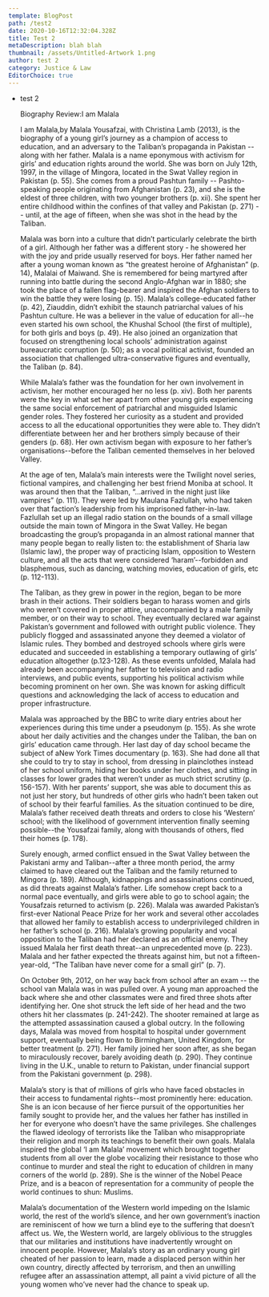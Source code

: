 ```yaml
---
template: BlogPost
path: /test2
date: 2020-10-16T12:32:04.328Z
title: Test 2
metaDescription: blah blah
thumbnail: /assets/Untitled-Artwork 1.png
author: test 2
category: Justice & Law
EditorChoice: true
---
```

* test 2 

  Biography Review:I am Malala

  I am Malala,by Malala Yousafzai, with Christina Lamb (2013), is the biography of a young girl’s journey as a champion of access to education, and an adversary to the Taliban’s propaganda in Pakistan -- along with her father. Malala is a name eponymous with activism for girls’ and education rights around the world. She was born on July 12th, 1997, in the village of Mingora, located in the Swat Valley region in Pakistan (p. 55). She comes from a proud Pashtun family -- Pashto-speaking people originating from Afghanistan (p. 23), and she is the eldest of three children, with two younger brothers (p. xii). She spent her entire childhood within the confines of that valley and Pakistan (p. 271) -- until, at the age of fifteen, when she was shot in the head by the Taliban.

  Malala was born into a culture that didn’t particularly celebrate the birth of a girl. Although her father was a different story - he showered her with the joy and pride usually reserved for boys. Her father named her after a young woman known as “the greatest heroine of Afghanistan” (p. 14), Malalai of Maiwand. She is remembered for being martyred after running into battle during the second Anglo-Afghan war in 1880; she took the place of a fallen flag-bearer and inspired the Afghan soldiers to win the battle they were losing (p. 15). Malala’s college-educated father (p. 42), Ziauddin, didn’t exhibit the staunch patriarchal values of his Pashtun culture. He was a believer in the value of education for all--he even started his own school, the Khushal School (the first of multiple), for both girls and boys (p. 49). He also joined an organization that focused on strengthening local schools’ administration against bureaucratic corruption (p. 50); as a vocal political activist, founded an association that challenged ultra-conservative figures and eventually, the Taliban (p. 84).

  While Malala’s father was the foundation for her own involvement in activism, her mother encouraged her no less (p. xiv). Both her parents were the key in what set her apart from other young girls experiencing the same social enforcement of patriarchal and misguided Islamic gender roles. They fostered her curiosity as a student and provided access to all the educational opportunities they were able to. They didn’t differentiate between her and her brothers simply because of their genders (p. 68). Her own activism began with exposure to her father’s organisations--before the Taliban cemented themselves in her beloved Valley.

  At the age of ten, Malala’s main interests were the Twilight novel series, fictional vampires, and challenging her best friend Moniba at school. It was around then that the Taliban, “...arrived in the night just like vampires” (p. 111). They were led by Maulana Fazlullah, who had taken over that faction’s leadership from his imprisoned father-in-law. Fazlullah set up an illegal radio station on the bounds of a small village outside the main town of Mingora in the Swat Valley. He began broadcasting the group’s propaganda in an almost rational manner that many people began to really listen to: the establishment of Sharia law (Islamic law), the proper way of practicing Islam, opposition to Western culture, and all the acts that were considered ‘haram’--forbidden and blasphemous, such as dancing, watching movies, education of girls, etc (p. 112-113).

  The Taliban, as they grew in power in the region, began to be more brash in their actions. Their soldiers began to harass women and girls who weren’t covered in proper attire, unaccompanied by a male family member, or on their way to school. They eventually declared war against Pakistan’s government and followed with outright public violence. They publicly flogged and assassinated anyone they deemed a violator of Islamic rules. They bombed and destroyed schools where girls were educated and succeeded in establishing a temporary outlawing of girls’ education altogether (p.123-128). As these events unfolded, Malala had already been accompanying her father to television and radio interviews, and public events, supporting his political activism while becoming prominent on her own. She was known for asking difficult questions and acknowledging the lack of access to education and proper infrastructure.

  Malala was approached by the BBC to write diary entries about her experiences during this time under a pseudonym (p. 155). As she wrote about her daily activities and the changes under the Taliban, the ban on girls’ education came through. Her last day of day school became the subject of aNew York Times documentary (p. 163). She had done all that she could to try to stay in school, from dressing in plainclothes instead of her school uniform, hiding her books under her clothes, and sitting in classes for lower grades that weren’t under as much strict scrutiny (p. 156-157). With her parents’ support, she was able to document this as not just her story, but hundreds of other girls who hadn’t been taken out of school by their fearful families. As the situation continued to be dire, Malala’s father received death threats and orders to close his ‘Western’ school; with the likelihood of government intervention finally seeming possible--the Yousafzai family, along with thousands of others, fled their homes (p. 178).

  Surely enough, armed conflict ensued in the Swat Valley between the Pakistani army and Taliban--after a three month period, the army claimed to have cleared out the Taliban and the family returned to Mingora (p. 189). Although, kidnappings and assassinations continued, as did threats against Malala’s father. Life somehow crept back to a normal pace eventually, and girls were able to go to school again; the Yousafzais returned to activism (p. 226). Malala was awarded Pakistan’s first-ever National Peace Prize for her work and several other accolades that allowed her family to establish access to underprivileged children in her father’s school (p. 216). Malala’s growing popularity and vocal opposition to the Taliban had her declared as an official enemy. They issued Malala her first death threat--an unprecedented move (p. 223). Malala and her father expected the threats against him, but not a fifteen-year-old, “The Taliban have never come for a small girl” (p. 7).

  On October 9th, 2012, on her way back from school after an exam -- the school van Malala was in was pulled over. A young man approached the back where she and other classmates were and fired three shots after identifying her. One shot struck the left side of her head and the two others hit her classmates (p. 241-242). The shooter remained at large as the attempted assassination caused a global outcry. In the following days, Malala was moved from hospital to hospital under government support, eventually being flown to Birmingham, United Kingdom, for better treatment (p. 271). Her family joined her soon after, as she began to miraculously recover, barely avoiding death (p. 290). They continue living in the U.K., unable to return to Pakistan, under financial support from the Pakistani government (p. 298).

  Malala’s story is that of millions of girls who have faced obstacles in their access to fundamental rights--most prominently here: education. She is an icon because of her fierce pursuit of the opportunities her family sought to provide her, and the values her father has instilled in her for everyone who doesn’t have the same privileges. She challenges the flawed ideology of terrorists like the Taliban who misappropriate their religion and morph its teachings to benefit their own goals. Malala inspired the global ‘I am Malala’ movement which brought together students from all over the globe vocalizing their resistance to those who continue to murder and steal the right to education of children in many corners of the world (p. 289). She is the winner of the Nobel Peace Prize, and is a beacon of representation for a community of people the world continues to shun: Muslims.

  Malala’s documentation of the Western world impeding on the Islamic world, the rest of the world’s silence, and her own government’s inaction are reminiscent of how we turn a blind eye to the suffering that doesn’t affect us. We, the Western world, are largely oblivious to the struggles that our militaries and institutions have inadvertently wrought on innocent people. However, Malala’s story as an ordinary young girl cheated of her passion to learn, made a displaced person within her own country, directly affected by terrorism, and then an unwilling refugee after an assassination attempt, all paint a vivid picture of all the young women who’ve never had the chance to speak up.
